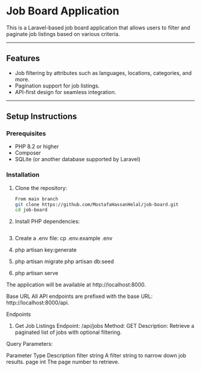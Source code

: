 # Job Board Application

This is a Laravel-based job board application that allows users to filter and paginate job listings based on various criteria.

---

## Features

- Job filtering by attributes such as languages, locations, categories, and more.
- Pagination support for job listings.
- API-first design for seamless integration.

---

## Setup Instructions

### Prerequisites

- PHP 8.2 or higher
- Composer
- SQLite (or another database supported by Laravel)

### Installation

1. Clone the repository:

   ```bash
   From main branch
   git clone https://github.com/MostafaHassanHelal/job-board.git
   cd job-board

2. Install PHP dependencies:
    ```bash composer install

3. Create a .env file:
    cp .env.example .env

4. php artisan key:generate
   
5. php artisan migrate
   php artisan db:seed

6. php artisan serve

The application will be available at http://localhost:8000.



Base URL
All API endpoints are prefixed with the base URL: http://localhost:8000/api.

Endpoints
1. Get Job Listings
Endpoint: /api/jobs
Method: GET
Description: Retrieve a paginated list of jobs with optional filtering.

Query Parameters:

Parameter	Type	    Description
filter	    string	    A filter string to narrow down job results.
page	    int	        The page number to retrieve.